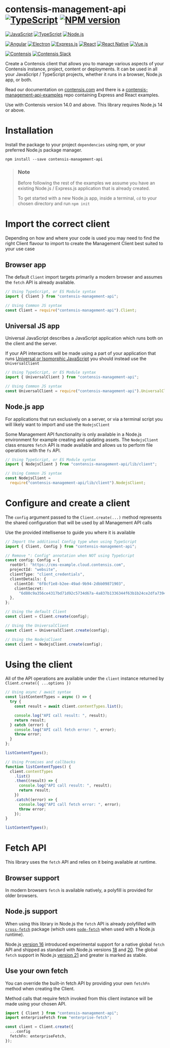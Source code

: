 # contensis-management-api [![TypeScript](https://img.shields.io/badge/TypeScript-007ACC?style=flat&logo=typescript&logoColor=white)]() [![NPM version](https://img.shields.io/npm/v/contensis-management-api.svg?style=flat)](https://www.npmjs.com/package/contensis-management-api)

[![JavaScript](https://img.shields.io/badge/JavaScript-323330?style=for-the-badge&logo=javascript&logoColor=F7DF1E)]()
[![TypeScript](https://img.shields.io/badge/TypeScript-007ACC?style=for-the-badge&logo=typescript&logoColor=white)]()
[![Node.js](https://img.shields.io/badge/Node%20js-339933?style=for-the-badge&logo=nodedotjs&logoColor=white)]()

[![Angular](https://img.shields.io/badge/Angular-DD0031?style=for-the-badge&logo=angular&logoColor=white)](https://angular.dev/) [![Electron](https://img.shields.io/badge/Electron-2B2E3A?style=for-the-badge&logo=electron&logoColor=9FEAF9)](https://electronjs.org/) [![Express.js](https://img.shields.io/badge/Express%20js-000000?style=for-the-badge&logo=express&logoColor=white)](https://expressjs.com/) [![React](https://img.shields.io/badge/React-20232A?style=for-the-badge&logo=react&logoColor=61DAFB)](https://react.dev/) [![React Native](https://img.shields.io/badge/React_Native-20232A?style=for-the-badge&logo=react&logoColor=61DAFB)](https://reactnative.dev/) [![Vue.js](https://img.shields.io/badge/Vue%20js-35495E?style=for-the-badge&logo=vuedotjs&logoColor=4FC08D)](https://vuejs.org/)

[![Contensis](https://img.shields.io/badge/Contensis-00304d?style=for-the-badge)](https://www.contensis.com)
[![Contensis Slack](https://img.shields.io/badge/Slack-4A154B?style=for-the-badge&logo=slack&logoColor=white)](https://contensis.slack.com)

Create a Contensis client that allows you to manage various aspects of your Contensis instance, project, content or deployments. It can be used in all your JavaScript / TypeScript projects, whether it runs in a browser, Node.js app, or both.

Read our documentation on [contensis.com](https://www.contensis.com/help-and-docs/apis/management-js) and there is a [contensis-management-api-examples](https://github.com/contensis/contensis-management-api-examples) repo containing Express and React examples.

Use with Contensis version 14.0 and above. This library requires Node.js 14 or above.

# Installation

Install the package to your project `dependencies` using npm, or your preferred Node.js package manager.

```shell
npm install --save contensis-management-api
```

> ### Note
>
> Before following the rest of the examples we assume you have an existing Node.js / Express.js application that is already created.
>
> To get started with a new Node.js app, inside a terminal, `cd` to your chosen directory and run `npm init`

# Import the correct client

Depending on how and where your code is used you may need to find the right Client flavour to import to create the Management Client best suited to your use case

## Browser app

The default `Client` import targets primarily a modern browser and assumes the `fetch` API is already available.

```typescript
// Using TypeScript, or ES Module syntax
import { Client } from "contensis-management-api";

// Using Common JS syntax
const Client = require("contensis-management-api").Client;
```

## Universal JS app

Universal JavaScript describes a JavaScript application which runs both on the client and the server.

If your API interactions will be made using a part of your application that runs [Universal or Isomorphic JavaScript](https://en.wikipedia.org/wiki/Isomorphic_JavaScript) you should instead use the `UniversalClient`

```typescript
// Using TypeScript, or ES Module syntax
import { UniversalClient } from "contensis-management-api";

// Using Common JS syntax
const UniversalClient = require("contensis-management-api").UniversalClient;
```

## Node.js app

For applications that run exclusively on a server, or via a terminal script you will likely want to import and use the `NodejsClient`

Some Management API functionality is only available in a Node.js environment for example creating and updating assets. The `NodejsClient` class ensures `fetch` API is made available and allows us to perform file operations with the `fs` API.

```typescript
// Using TypeScript, or ES Module syntax
import { NodejsClient } from "contensis-management-api/lib/client";

// Using Common JS syntax
const NodejsClient =
  require("contensis-management-api/lib/client").NodejsClient;
```

# Configure and create a client

The `config` argument passed to the `Client.create(...)` method represents the shared configuration that will be used by all Management API calls

Use the provided intellisense to guide you where it is available

```typescript
// Import the additional Config type when using TypeScript
import { Client, Config } from "contensis-management-api";

// Remove ": Config" annotation when NOT using TypeScript
const config: Config = {
  rootUrl: "https://cms-example.cloud.contensis.com",
  projectId: "website",
  clientType: "client_credentials",
  clientDetails: {
    clientId: "6f8cf1e8-b2ee-49ad-9b94-2dbb09871903",
    clientSecret:
      "6d80c9a356ce4317bd71d92c5734d67a-4a837b1336344f63b1b24ce2dfa73945-ef09daa8d0f74b1e8e223779c392a67b",
  },
};

// Using the default Client
const client = Client.create(config);

// Using the UniversalClient
const client = UniversalClient.create(config);

// Using the NodejsClient
const client = NodejsClient.create(config);
```

# Using the client

All of the API operations are available under the `client` instance returned by `Client.create({ ...options })`

```typescript
// Using async / await syntax
const listContentTypes = async () => {
  try {
    const result = await client.contentTypes.list();

    console.log("API call result: ", result);
    return result;
  } catch (error) {
    console.log("API call fetch error: ", error);
    throw error;
  }
};

listContentTypes();
```

```typescript
// Using Promises and callbacks
function listContentTypes() {
  client.contentTypes
    .list()
    .then((result) => {
      console.log("API call result: ", result);
      return result;
    })
    .catch((error) => {
      console.log("API call fetch error: ", error);
      throw error;
    });
}

listContentTypes();
```

# Fetch API

This library uses the `fetch` API and relies on it being available at runtime.

## Browser support

In modern browsers `fetch` is available natively, a polyfill is provided for older browsers.

## Node.js support

When using this library in Node.js the `fetch` API is already polyfilled with [`cross-fetch`](https://www.npmjs.com/package/cross-fetch) package (which uses [`node-fetch`](https://www.npmjs.com/package/node-fetch) when used with a Node.js runtime).

Node.js [version 16](https://nodejs.org/docs/latest-v16.x/api/globals.html#fetch) introduced experimental support for a native global `fetch` API and shipped as standard with Node.js versions [18](https://nodejs.org/docs/latest-v18.x/api/globals.html#fetch) and [20](https://nodejs.org/docs/latest-v20.x/api/globals.html#fetch). The global `fetch` support in Node.js [version 21](https://nodejs.org/docs/latest-v21.x/api/globals.html#fetch) and greater is marked as stable.

## Use your own fetch

You can override the built-in fetch API by providing your own `fetchFn` method when creating the Client.

Method calls that require fetch invoked from this client instance will be made using your chosen API.

```typescript
import { Client } from "contensis-management-api";
import enterpriseFetch from "enterprise-fetch";

const client = Client.create({
  ...config
  fetchFn: enterpriseFetch,
});
```
